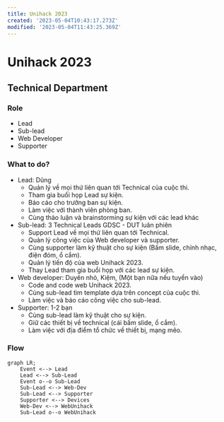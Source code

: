 ```yaml
---
title: Unihack 2023
created: '2023-05-04T10:43:17.273Z'
modified: '2023-05-04T11:43:25.369Z'
---
```


# Unihack 2023

## Technical Department
### Role
- Lead
- Sub-lead
- Web Developer
- Supporter
### What to do?
- Lead: Dũng
  - Quản lý về mọi thứ liên quan tới Technical của cuộc thi.
  - Tham gia buổi họp Lead sự kiện.
  - Báo cáo cho trưởng ban sự kiện.
  - Làm việc với thành viên phòng ban.
  - Cùng thảo luận và brainstorming sự kiện với các lead khác
- Sub-lead: 3 Technical Leads GDSC - DUT luân phiên
  - Support Lead về mọi thứ liên quan tới Technical.
  - Quản lý công việc của Web developer và supporter.
  - Cùng supporter làm kỹ thuật cho sự kiện (Bấm slide, chỉnh nhạc, điện đóm, ổ cắm).
  - Quản lý tiến độ của web Unihack 2023.
  - Thay Lead tham gia buổi họp với các lead sự kiện.
- Web developer: Duyên nhỏ, Kiệm, (Một bạn nữa nếu tuyển vào)
  - Code and code web Unihack 2023.
  - Cùng sub-lead tìm template dựa trên concept của cuộc thi.
  - Làm việc và báo cáo công việc cho sub-lead.
- Supporter: 1-2 bạn
  - Cùng sub-lead làm kỹ thuật cho sự kiện.
  - Giữ các thiết bị về technical (cái bấm slide, ổ cắm).
  - Làm việc với địa điểm tổ chức về thiết bị, mạng mẽo.
### Flow
```mermaid
graph LR;
    Event <--> Lead
    Lead <--> Sub-Lead
    Event o--o Sub-Lead
    Sub-Lead <--> Web-Dev
    Sub-Lead <--> Supporter
    Supporter <--> Devices
    Web-Dev <--> WebUnihack
    Sub-Lead o--o WebUnihack
```
